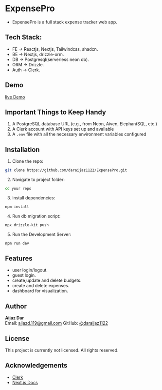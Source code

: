 # ExpensePro

- ExpensePro is a full stack expense tracker web app.

## Tech Stack:

- FE -> Reactjs, Nextjs, Tailwindcss, shadcn.
- BE -> Nextjs, drizzle-orm.
- DB -> Postgresql(serverless neon db).
- ORM -> Drizzle.
- Auth -> Clerk.

## Demo

[live Demo](https://expense-om0otngj8-aijazs-projects-ce29bd13.vercel.app/)

## Important Things to Keep Handy

1. A PostgreSQL database URL (e.g., from Neon, Aiven, ElephantSQL, etc.)
2. A Clerk account with API keys set up and available
3. A `.env` file with all the necessary environment variables configured

## Installation

1. Clone the repo:

```bash
git clone https://github.com/daraijaz1122/ExpensePro.git
```

2. Navigate to project folder:

```bash
cd your repo
```

3. Install dependencies:

```bash
npm install
```

4. Run db migration script:

```bash
npx drizzle-kit push
```

5. Run the Development Server:

```bash
npm run dev
```

## Features

- user login/logout.
- guest login.
- create,update and delete budgets.
- create and delete expenses.
- dashboard for visualization.

## Author

**Aijaz Dar**  
Email: aijazd.119@gmail.com
GitHub: [@daraijaz1122](https://github.com/daraijaz1122)

## License

This project is currently not licensed. All rights reserved.

## Acknowledgements

- [Clerk](https://clerk.dev/)
- [Next.js Docs](https://nextjs.org/docs)
